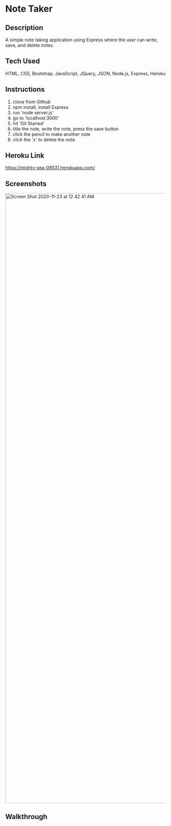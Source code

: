 # Note Taker

## Description

A simple note taking application using Express where the user can write, save, and delete notes.

## Tech Used

HTML, CSS, Bootstrap, JavaScript, JQuery, JSON, Node.js, Express, Heroku

## Instructions

1. clone from Github
2. npm install, install Express
3. run 'node server.js'
4. go to 'localhost:3000'
5. hit 'Git Started'
6. title the note, write the note, press the save button
7. click the pencil to make another note
8. click the 'x' to delete the note

## Heroku Link

https://mighty-sea-08531.herokuapp.com/

## Screenshots

<img width="1919" alt="Screen Shot 2020-11-23 at 12 42 41 AM" src="https://user-images.githubusercontent.com/70185995/99932055-d1640e00-2d24-11eb-9aaa-a0225d176d68.png">

## Walkthrough
